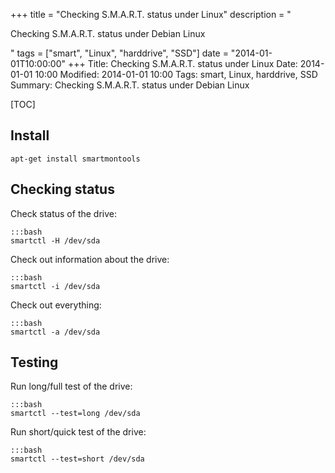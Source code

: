 +++
title = "Checking S.M.A.R.T. status under Linux"
description = "<p>Checking S.M.A.R.T. status under Debian Linux</p>"
tags = ["smart", "Linux", "harddrive", "SSD"]
date = "2014-01-01T10:00:00"
+++
Title: Checking S.M.A.R.T. status under Linux
Date: 2014-01-01 10:00
Modified: 2014-01-01 10:00
Tags: smart, Linux, harddrive, SSD
Summary: Checking S.M.A.R.T. status under Debian Linux

[TOC]


## Install

    apt-get install smartmontools

## Checking status

Check status of the drive:

    :::bash
    smartctl -H /dev/sda

Check out information about the drive:

    :::bash
    smartctl -i /dev/sda

Check out everything:

    :::bash
    smartctl -a /dev/sda


## Testing

Run long/full test of the drive:

    :::bash
    smartctl --test=long /dev/sda

Run short/quick test of the drive:

    :::bash
    smartctl --test=short /dev/sda
